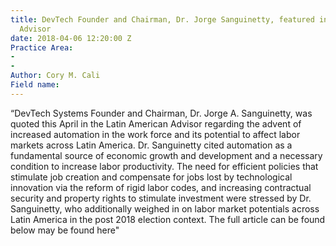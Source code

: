 ```yaml
---
title: DevTech Founder and Chairman, Dr. Jorge Sanguinetty, featured in Latin American
  Advisor
date: 2018-04-06 12:20:00 Z
Practice Area:
- 
- 
Author: Cory M. Cali
Field name: 
---
```


“DevTech Systems Founder and Chairman, Dr. Jorge A. Sanguinetty, was quoted this April in the Latin American Advisor regarding the advent of increased automation in the work force and its potential to affect labor markets across Latin America.  Dr. Sanguinetty cited automation as a fundamental source of economic growth and development and a necessary condition to increase labor productivity. The need for efficient policies that stimulate job creation and compensate for jobs lost by technological innovation via the reform of rigid labor codes, and increasing contractual security and property rights to stimulate investment were stressed by Dr. Sanguinetty, who additionally weighed in on labor market potentials across Latin America in the post 2018 election context. The full article can be found below may be found here"